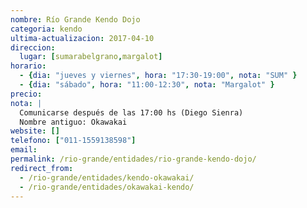 ```yaml
---
nombre: Río Grande Kendo Dojo
categoria: kendo
ultima-actualizacion: 2017-04-10
direccion: 
  lugar: [sumarabelgrano,margalot]
horario: 
  - {dia: "jueves y viernes", hora: "17:30-19:00", nota: "SUM" }
  - {dia: "sábado", hora: "11:00-12:30", nota: "Margalot" }
precio: 
nota: | 
  Comunicarse después de las 17:00 hs (Diego Sienra)
  Nombre antiguo: Okawakai
website: []
telefono: ["011-1559138598"]
email: 
permalink: /rio-grande/entidades/rio-grande-kendo-dojo/
redirect_from:
  - /rio-grande/entidades/kendo-okawakai/
  - /rio-grande/entidades/okawakai-kendo/
---
```



